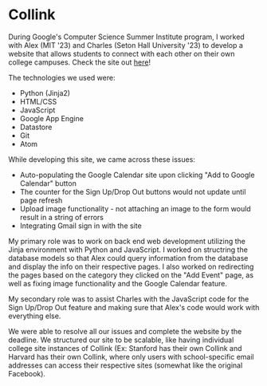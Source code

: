 # Collink

During Google's Computer Science Summer Institute program, I worked with Alex (MIT '23) and Charles (Seton Hall University '23) to develop a website that allows students to connect with each other on their own college campuses. Check the site out [here](http://collink.appspot.com/)!

The technologies we used were:
* Python (Jinja2)
* HTML/CSS
* JavaScript
* Google App Engine
* Datastore
* Git
* Atom

While developing this site, we came across these issues:
* Auto-populating the Google Calendar site upon clicking "Add to Google Calendar" button </li>
* The counter for the Sign Up/Drop Out buttons would not update until page refresh</li>
* Upload image functionality - not attaching an image to the form would result in a string of errors</li>
* Integrating Gmail sign in with the site</li>

My primary role was to work on back end web development utilizing the Jinja environment with Python and JavaScript. I worked on structring the database models so that Alex could query information from the database and display the info on their respective pages. I also worked on redirecting the pages based on the category they clicked on the "Add Event" page, as well as fixing image functionality and the Google Calendar feature.

My secondary role was to assist Charles with the JavaScript code for the Sign Up/Drop Out feature and making sure that Alex's code would work with everything else.

We were able to resolve all our issues and complete the website by the deadline. We structured our site to be scalable, like having individual college site instances of Collink (Ex: Stanford has their own Collink and Harvard has their own Collink, where only users with school-specific email addresses can access their respective sites (somewhat like the original Facebook).
